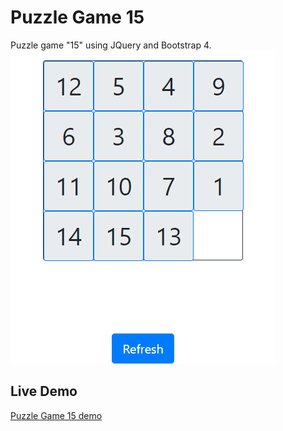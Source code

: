 # Puzzle Game 15
Puzzle game "15" using JQuery and Bootstrap 4.
![png](./puzzle.png)
## Live Demo
[Puzzle Game 15 demo](https://andriival.github.io/PuzzleGame15)